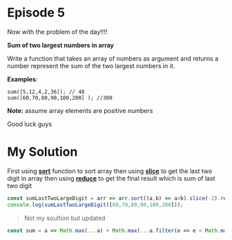 # Episode 5

Now with the problem of the day!!!!

**Sum of two largest numbers in array**

Write a function that takes an array of numbers as argument and returns a number represent the sum of the two largest numbers in it.

**Examples**:

```
sum([5,12,4,2,36]); // 48
sum([60,70,80,90,100,200] ); //300
```

**Note:** assume array elements are positive numbers

Good luck guys


# My Solution

First using **[sort](https://developer.mozilla.org/en-US/docs/Web/JavaScript/Reference/Global_Objects/Array/sort)** function to sort array then using **[slice](https://developer.mozilla.org/en-US/docs/Web/JavaScript/Reference/Global_Objects/Array/slice)** to get the last two digit in array then using **[reduce](https://developer.mozilla.org/en-US/docs/Web/JavaScript/Reference/Global_Objects/Array/Reduce)** to get the final result which is sum of last two digit

```javascript
const sumLastTwoLargeDigit = arr => arr.sort((a,b) => a>b).slice(-2).reduce((a,b) => a+b, 0);
console.log(sumLastTwoLargeDigit([60,70,80,90,100,200]));
```

> Not my soultion but updated
```javascript
const sum = a => Math.max(...a) + Math.max(...a.filter(e => e < Math.max(...a)));
```

